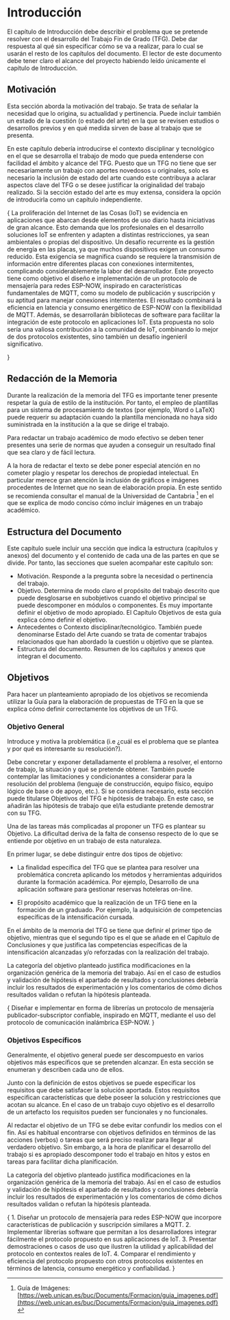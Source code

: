 # Introducción 

El capítulo de Introducción debe describir el problema que se pretende resolver con el desarrollo del Trabajo Fin de Grado (TFG). Debe dar respuesta al qué sin especificar cómo se va a realizar, para lo cual se usarán el resto de los capítulos del documento. El lector de este documento debe tener claro el alcance del proyecto habiendo leído únicamente el capítulo de Introducción.

## Motivación

Esta sección aborda la motivación del trabajo. Se trata de señalar la necesidad que lo origina, su actualidad y pertinencia. Puede incluir también un estado de la cuestión (o estado del arte) en la que se revisen estudios o desarrollos previos y en qué medida sirven de base al trabajo que se presenta.

En este capítulo debería introducirse el contexto disciplinar y tecnológico en el que se desarrolla el trabajo de modo que pueda entenderse con facilidad el ámbito y alcance del TFG. Puesto que un TFG no tiene que ser necesariamente un trabajo con aportes novedosos u originales, solo es necesario la inclusión de estado del arte cuando este contribuya a aclarar aspectos clave del TFG o se desee justificar la originalidad del trabajo realizado. Si la sección estado del arte es muy extensa, considera la opción de introducirla como un capítulo independiente.


{
	La proliferación del Internet de las Cosas (IoT) se evidencia en aplicaciones que abarcan desde elementos de uso diario hasta iniciativas de gran alcance. Esto demanda que los profesionales en el desarrollo soluciones IoT se enfrenten y adapten a distintas restricciones, ya sean ambientales o propias del dispositivo. Un desafío recurrente es la gestión de energía en las placas, ya que muchos dispositivos exigen un consumo reducido. Esta exigencia se magnifica cuando se requiere la transmisión de información entre diferentes placas con conexiones intermitentes, complicando considerablemente la labor del desarrollador.
Este proyecto tiene como objetivo el diseño e implementación de un protocolo de mensajería para redes ESP-NOW, inspirado en características fundamentales de MQTT, como su modelo de publicación y suscripción y su aptitud para manejar conexiones intermitentes. El resultado combinará la eficiencia en latencia y consumo energético de ESP-NOW con la flexibilidad de MQTT. Además, se desarrollarán bibliotecas de software para facilitar la integración de este protocolo en aplicaciones IoT. Esta propuesta no solo sería una valiosa contribución a la comunidad de IoT, combinando lo mejor de dos protocolos existentes, sino también un desafío ingenieril significativo.

}

## Redacción de la Memoria

Durante la realización de la memoria del TFG es importante tener presente respetar la guía de estilo de la institución. Por tanto, el empleo de plantillas para un sistema de procesamiento de textos (por ejemplo, Word o LaTeX) puede requerir su adaptación cuando la plantilla mencionada no haya sido suministrada en la institución a la que se dirige el trabajo.

Para redactar un trabajo académico de modo efectivo se deben tener presentes una serie de normas que ayuden a conseguir un resultado final que sea claro y de fácil lectura.

A la hora de redactar el texto se debe poner especial atención en no cometer plagio y respetar los derechos de propiedad intelectual. En particular merece gran atención la inclusión de gráficos e imágenes procedentes de Internet que no sean de elaboración propia. En este sentido se recomienda consultar el manual de la Universidad de Cantabria [^incluir_img]  en el que se explica de modo conciso cómo incluir imágenes en un trabajo académico.

[^incluir_img]: Guía de Imágenes: [https://web.unican.es/buc/Documents/Formacion/guia_imagenes.pdf](https://web.unican.es/buc/Documents/Formacion/guia_imagenes.pdf)

## Estructura del Documento

Este capítulo suele incluir una sección que indica la estructura (capítulos y anexos) del documento y el contenido de cada una de las partes en que se divide. Por tanto, las secciones que suelen acompañar este capítulo son:

- Motivación. Responde a la pregunta sobre la necesidad o pertinencia del trabajo.
- Objetivo. Determina de modo claro el propósito del trabajo descrito que puede desglosarse en subobjetivos cuando el objetivo principal se puede descomponer en módulos o componentes. Es muy importante definir el objetivo de modo apropiado. El Capítulo Objetivos de esta guía explica cómo definir el objetivo.
- Antecedentes o Contexto disciplinar/tecnológico. También puede denominarse Estado del Arte cuando se trata de comentar trabajos relacionados que han abordado la cuestión u objetivo que se plantea.
- Estructura del documento. Resumen de los capítulos y anexos que integran el documento.

## Objetivos

Para hacer un planteamiento apropiado de los objetivos se recomienda utilizar la Guía para la elaboración de propuestas de TFG en la que se explica cómo definir correctamente los objetivos de un TFG.

### Objetivo General

Introduce y motiva la problemática (i.e ¿cuál es el problema que se plantea y por qué es interesante su resolución?).

Debe concretar y exponer detalladamente el problema a resolver, el entorno de trabajo, la situación y qué se pretende obtener. También puede contemplar las limitaciones y condicionantes a considerar para la resolución del problema (lenguaje de construcción, equipo físico, equipo lógico de base o de apoyo, etc.). Si se considera necesario, esta sección puede titularse Objetivos del TFG e hipótesis de trabajo. En este caso, se añadirán las hipótesis de trabajo que el/la estudiante pretende demostrar con su TFG.

Una de las tareas más complicadas al proponer un TFG es plantear su Objetivo. La dificultad deriva de la falta de consenso respecto de lo que se entiende por objetivo en un trabajo de esta naturaleza.

En primer lugar, se debe distinguir entre dos tipos de objetivo:

- La finalidad específica del TFG que se plantea para resolver una problemática concreta aplicando los métodos y herramientas adquiridos durante la formación académica. Por ejemplo, Desarrollo de una aplicación software para gestionar reservas hoteleras on-line.

- El propósito académico que la realización de un TFG tiene en la formación de un graduado. Por ejemplo, la adquisición de competencias específicas de la intensificación cursada.

En el ámbito de la memoria del TFG se tiene que definir el primer tipo de objetivo, mientras que el segundo tipo es el que se añade en el Capítulo de Conclusiones y que justifica las competencias específicas de la intensificación alcanzadas y/o reforzadas con la realización del trabajo.

La categoría del objetivo planteado justifica modificaciones en la organización genérica de la memoria del trabajo. Así en el caso de estudios y validación de hipótesis el apartado de resultados y conclusiones debería incluir los resultados de experimentación y los comentarios de cómo dichos resultados validan o refutan la hipótesis planteada.

{
	Diseñar e implementar en forma de librerías un protocolo de mensajería publicador-subscriptor confiable, inspirado en MQTT, mediante el uso del protocolo de comunicación inalámbrica ESP-NOW.
}

### Objetivos Específicos

Generalmente, el objetivo general puede ser descompuesto en varios objetivos más específicos que se pretenden alcanzar. En esta sección se enumeran y describen cada uno de ellos.

Junto con la definición de estos objetivos se puede especificar los requisitos que debe satisfacer la solución aportada. Estos requisitos especifican características que debe poseer la solución y restricciones que acotan su alcance. En el caso de un trabajo cuyo objetivo es el desarrollo de un artefacto los requisitos pueden ser funcionales y no funcionales.

Al redactar el objetivo de un TFG se debe evitar confundir los medios con el fin. Así es habitual encontrarse con objetivos definidos en términos de las acciones (verbos) o tareas que será preciso realizar para llegar al verdadero objetivo. Sin embargo, a la hora de planificar el desarrollo del trabajo si es apropiado descomponer todo el trabajo en hitos y estos en tareas para facilitar dicha planificación.

La categoría del objetivo planteado justifica modificaciones en la organización genérica de la memoria del trabajo. Así en el caso de estudios y validación de hipótesis el apartado de resultados y conclusiones debería incluir los resultados de experimentación y los comentarios de cómo dichos resultados validan o refutan la hipótesis planteada.

{
	1.	Diseñar un protocolo de mensajería para redes ESP-NOW que incorpore características de publicación y suscripción similares a MQTT.
2.	Implementar librerías software que permitan a los desarrolladores integrar fácilmente el protocolo propuesto en sus aplicaciones de IoT.
3.	Presentar demostraciones o casos de uso que ilustren la utilidad y aplicabilidad del protocolo en contextos reales de IoT.
4.	Comparar el rendimiento y eficiencia del protocolo propuesto con otros protocolos existentes en términos de latencia, consumo energético y confiabilidad.
}
